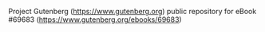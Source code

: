 Project Gutenberg (https://www.gutenberg.org) public repository for
eBook #69683 (https://www.gutenberg.org/ebooks/69683)
